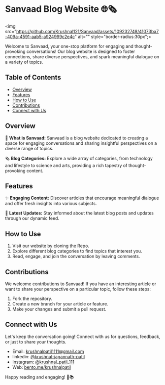 # Sanvaad Blog Website 🌐🗞️

<img src="https://github.com/Krushnal121/Sanvaad/assets/109232748/41073ba7-409a-4591-aab5-a924999c2e4c" alt="" style="border-radius:30px";>

Welcome to Sanvaad, your one-stop platform for engaging and thought-provoking conversations! Our blog website is designed to foster connections, share diverse perspectives, and spark meaningful dialogue on a variety of topics.

## Table of Contents

- [Overview](#overview)
- [Features](#features)
- [How to Use](#how-to-use)
- [Contributions](#contributions)
- [Connect with Us](#connect-with-us)

## Overview

🌟 **What is Sanvaad:**
Sanvaad is a blog website dedicated to creating a space for engaging conversations and sharing insightful perspectives on a diverse range of topics.

🗞️ **Blog Categories:**
Explore a wide array of categories, from technology and lifestyle to science and arts, providing a rich tapestry of thought-provoking content.

## Features

✨ **Engaging Content:**
Discover articles that encourage meaningful dialogue and offer fresh insights into various subjects.


📰 **Latest Updates:**
Stay informed about the latest blog posts and updates through our dynamic feed.

## How to Use

1. Visit our website by cloning the Repo.
2. Explore different blog categories to find topics that interest you.
3. Read, engage, and join the conversation by leaving comments.

## Contributions

We welcome contributions to Sanvaad! If you have an interesting article or want to share your perspective on a particular topic, follow these steps:

1. Fork the repository.
2. Create a new branch for your article or feature.
3. Make your changes and submit a pull request.

## Connect with Us

Let's keep the conversation going! Connect with us for questions, feedback, or just to share your thoughts.

- Email: <a href="mailto:email@example.com">krushnalpatil1111@gmail.com</a>
- linkedin: <a href="https://www.linkedin.com/in/krushnal-jagannath-patil/" target="_blank">@krushnal-jagannath-patil</a>
- Instagram: <a href="https://www.instagram.com/krushnal_patil_111/" target="_blank">@krushnal_patil_111</a>
- Web: <a href="https://bento.me/krushnalpatil" target="_blank">bento.me/krushnalpatil </a>


Happy reading and engaging! 🚀📚

